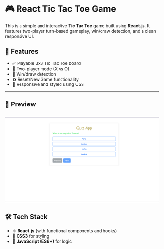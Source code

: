 # 🎮 React Tic Tac Toe Game

This is a simple and interactive **Tic Tac Toe** game built using **React.js**. It features two-player turn-based gameplay, win/draw detection, and a clean responsive UI.


## 🧠 Features

- ✅ Playable 3x3 Tic Tac Toe board
- 🔁 Two-player mode (X vs O)
- 🧠 Win/draw detection
- ♻️ Reset/New Game functionality
- 💅 Responsive and styled using CSS

---

## 📸 Preview

![Image alt](https://github.com/navinpaskanti/quiz-app/blob/5c69452b1c88d47c011d435c6a72df1d5da99970/quiz1.png)
---

## 🛠️ Tech Stack

- ⚛️ **React.js** (with functional components and hooks)
- 🎨 **CSS3** for styling
- 🧰 **JavaScript (ES6+)** for logic


